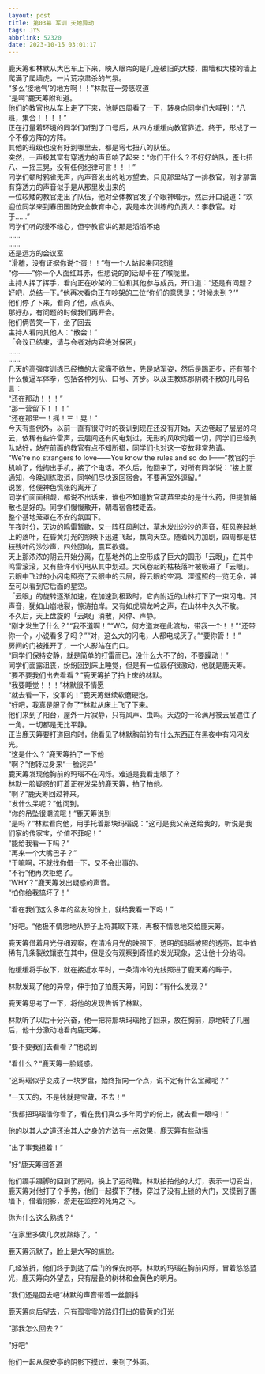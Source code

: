 ```yaml
---
layout: post
title: 第03幕 军训 天地异动
tags: JYS
abbrlink: 52320
date: 2023-10-15 03:01:17
---
```

鹿天筹和林默从大巴车上下来，映入眼帘的是几座破旧的大楼，围墙和大楼的墙上爬满了爬墙虎，一片荒凉肃杀的气氛。<br>
“多么‘接地气’的地方啊！！”林默在一旁感叹道<br>
“是啊”鹿天筹附和道。<br>
他们的教官也从车上走了下来，他朝四周看了一下，转身向同学们大喊到：“八班，集合！！！！”<br>
正在打量着环境的同学们听到了口号后，从四方缓缓向教官靠近。终于，形成了一个不像方阵的方阵。<br>
其他的班级也没有好到哪里去，都是弯七扭八的队伍。<br>
突然，一声极其富有穿透力的声音响了起来：“你们干什么？不好好站队，歪七扭八、一摇三晃，没有任何纪律可言！！！”<br>
同学们顿时鸦雀无声，向声音发出的地方望去。只见那里站了一排教官，刚才那富有穿透力的声音似乎是从那里发出来的<br>
一位较矮的教官走出了队伍，他对全体教官发了个眼神暗示，然后开口说道：“欢迎位同学来到春田国防安全教育中心，我是本次训练的负责人：李教官。对于……”<br>
同学们听的漫不经心，但李教官讲的那是滔滔不绝<br>
……<br>
……<br>
还是远方的会议室<br>
“滑稽，没有证据你说个蛋！！”有一个人站起来回怼道<br>
“你——”你一个人面红耳赤，但想说的的话却卡在了喉咙里。<br>
主持人挥了挥手，看向正在吵架的二位和其他参与成员，开口道：“还是有问题？好吧，总结一下。”他再次看向正在吵架的二位“你们的意思是：‘时候未到？’”<br>
他们停了下来，看向了他，点点头。<br>
那好办，有问题的时候我们再开会。<br>
他们俩苦笑一下，坐了回去<br>
主持人看向其他人：“散会！”<br>
「会议已结束，请与会者对内容绝对保密」<br>
……<br>
……<br>
几天的高强度训练已经搞的大家痛不欲生，先是站军姿，然后是踢正步，还有那个什么傻逼军体拳，包括各种列队、口号、齐步。以及主教练那阴魂不散的几句名言：<br>
“还在那动！！！”<br>
“那一营留下！！！”<br>
“还在那里一！摇！三！晃！”<br>
今天有些例外，以前一直有很守时的夜训到现在还没有开始，天边卷起了层层的乌云，依稀有些许雷声，云层间还有闪电划过，无形的风吹动着一切，同学们已经列队站好，站在前面的教官有点不知所措，同学们也对这一变故非常热请。<br>
“We're no strangers to love——You know the rules and so do I——”教官的手机响了，他掏出手机，接了个电话。不久后，他回来了，对所有同学说：“接上面通知，今晚训练取消，同学们尽快返回宿舍，不要再室外逗留。”<br>
说罢，他便神色慌张的离开了<br>
同学们面面相觑，都说不出话来，谁也不知道教官葫芦里卖的是什么药，但提前解散也是好的。同学们慢慢散开，朝着宿舍楼走去。<br>
整个基地笼罩在不安的氛围下。<br>
午夜时分，天边的鸣雷暂歇，又一阵狂风刮过，草木发出沙沙的声音，狂风卷起地上的落叶，在昏黄灯光的照映下迅速飞起，飘向天空。随着风力加剧，四周都是枯枝残叶的沙沙声，四处回响，震耳欲聋。<br>
天上那浓浓的阴云开始分离，在基地外的上空形成了巨大的圆形「云眼」，在其中鸣雷滚滚，又有些许小闪电从其中划过。大风卷起的枯枝落叶被吸进了「云眼」。云眼中飞过的小闪电照亮了云眼中的云层，将云眼的空洞、深邃照的一览无余，甚至可以看到它后面的星空。<br>
「云眼」的旋转逐渐加速，在加速到极致时，它向附近的山林打下了一束闪电。其声音，犹如山崩地裂，惊涛拍岸。又有如虎啸龙吟之声，在山林中久久不散。<br>
不久后，天上盘旋的「云眼」消散，风停、声静。<br>
“刚才发生了什么？”“我不道啊！”“WC，何方道友在此渡劫，带我一个！！”“还带你一个，小说看多了吗？”“对，这么大的闪电，人都电成灰了。”“要你管！！”<br>
房间的门被推开了，一个人影站在门口。<br>
“同学们保持安静，就是简单的打雷而已，没什么大不了的，不要躁动！”<br>
同学们面露沮丧，纷纷回到床上睡觉，但是有一位靓仔很激动，他就是鹿天筹。<br>
“要不要我们出去看看？”鹿天筹拍了拍上床的林默。<br>
“我要睡觉！！！”林默很不情愿<br>
“就去看一下，没事的！”鹿天筹继续软磨硬泡。<br>
“好吧，我真是服了你了”林默从床上飞了下来。<br>
他们来到了阳台，屋外一片寂静，只有风声、虫鸣。天边的一轮满月被云层遮住了一角。一切都是无比平静。<br>
正当鹿天筹要打道回府时，他看见了林默胸前的有什么东西正在黑夜中有闪闪发光。 <br>
“这是什么？”鹿天筹拍了一下他<br>
“啊？”他转过身来“一脸诧异”<br>
鹿天筹发现他胸前的玛瑙不在闪烁。难道是我看走眼了？<br>
林默一脸疑惑的盯着正在发呆的鹿天筹，拍了拍他。<br>
“啊？”鹿天筹回过神来。<br>
“发什么呆呢？”他问到。<br>
“你的吊坠很潮流哦！”鹿天筹说到<br>
“是吗？”林默看向他，用手托着那块玛瑙说：“这可是我父亲送给我的，听说是我们家的传家宝，价值不菲呢！”<br>
“能给我看一下吗？“<br>
“再来一个大嘴巴子？”<br>
“干嘛啊，不就找你借一下，又不会出事的。<br>
“不行”他再次拒绝了。<br>
“WHY？”鹿天筹发出疑惑的声音。<br>
“怕你给我搞坏了！”

“看在我们这么多年的盆友的份上，就给我看一下吗！”

”好吧。“他极不情愿地从脖子上将其取下来，再极不情愿地交给鹿天筹。

鹿天筹借着月光仔细观察，在清冷月光的映照下，透明的玛瑙被照的透亮，其中依稀有几条裂纹镶嵌在其中，但是没有观察到奇怪的发光现象，这让他十分纳闷。

他缓缓将手放下，就在接近水平时，一条清冷的光线照进了鹿天筹的眸子。

林默发现了他的异常，伸手拍了拍鹿天筹，问到：”有什么发现？“

鹿天筹思考了一下，将他的发现告诉了林默。

林默听了以后十分兴奋，他一把将那块玛瑙抢了回来，放在胸前，原地转了几圈后，他十分激动地看向鹿天筹。

”要不要我们去看看？“他说到

”看什么？“鹿天筹一脸疑惑。

”这玛瑙似乎变成了一块罗盘，始终指向一个点，说不定有什么宝藏呢？“

”一天天的，不是钱就是宝藏，不去！“

”我都把玛瑙借你看了，看在我们真么多年同学的份上，就去看一眼吗！“

他的以其人之道还治其人之身的方法有一点效果，鹿天筹有些动摇

”出了事我担着！“

”好“鹿天筹回答道

他们蹑手蹑脚的回到了房间，换上了运动鞋，林默拍拍他的大灯，表示一切妥当，鹿天筹对他打了个手势，他们一起摸下了楼，穿过了没有上锁的大门，又摸到了围墙下，借着阴影，游走在监控的死角之下。

你为什么这么熟练？“

”在家里多做几次就熟练了。“

鹿天筹沉默了，脸上是大写的尴尬。

几经波折，他们终于到达了后门的保安岗亭，林默的玛瑙在胸前闪烁，冒着悠悠蓝光，鹿天筹向外望去，只有层叠的树林和金黄色的明月。

”我们还是回去吧“林默的声音带着一丝颤抖

鹿天筹向后望去，只有孤零零的路灯打出的昏黄的灯光

”那我怎么回去？“

”好吧“

他们一起从保安亭的阴影下摸过，来到了外面。
